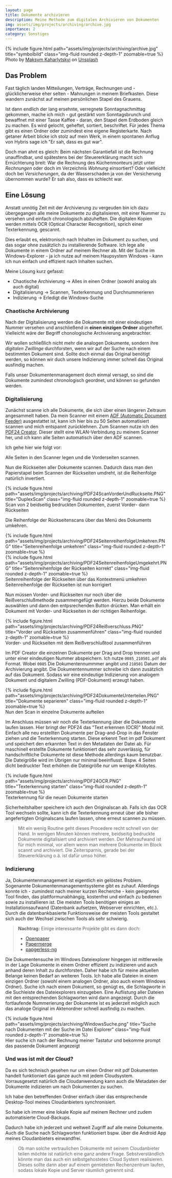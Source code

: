 ```yaml
---
layout: page
title: Dokumente archivieren
description: Meine Methode zum digitalen Archivieren von Dokumenten
img: assets/img/projects/archiving/archive.jpg
importance: 2
category: Sonstiges
---
```


<div class="row">
    <div class="col-sm mt-3 mt-md-0 text-center">
        {% include figure.html path="assets/img/projects/archiving/archive.jpg" title="symbolbild" class="img-fluid rounded z-depth-1" zoomable=true %}
    </div>
</div>
<div class="caption">
  Photo by <a href="https://unsplash.com/es/@qwitka?utm_source=unsplash&utm_medium=referral&utm_content=creditCopyText">Maksym Kaharlytskyi</a> on <a href="https://unsplash.com/?utm_source=unsplash&utm_medium=referral&utm_content=creditCopyText">Unsplash</a>
</div>  

## Das Problem

Fast täglich landen Mitteilungen, Verträge, Rechnungen und - glücklicherweise eher selten - Mahnungen in meinem Briefkasten.
Diese wandern zunächst auf meinen persönlichen Stapel des Grauens.

Ist dann endlich der lang ersehnte, verregnete Sonntagnachmittag gekommen, mache ich mich - gut gestärkt vom Sonntagsbrunch und bewaffnet mit einer Tasse Kaffee - daran, den Stapel dem Erdboden gleich zu machen. Es wird gelocht, geheftet, sortiert, beschriftet. Für jedes Thema gibt es einen Ordner oder zumindest eine eigene Registerkarte.
Nach getaner Arbeit blicke ich stolz auf mein Werk, in einem spontanen Anflug von Hybris sage ich "Er sah, dass es gut war".

Doch man ahnt es gleich: Beim nächsten Garantiefall ist die Rechnung unauffindbar, und spätestens bei der Steuererklärung macht sich Ernüchterung breit:
War die Rechnung des Küchenmonteurs jetzt unter *Rechnungen* oder doch im Verzeichnis *Wohnung* einsortiert? Oder vielleicht doch bei *Versicherungen*, da der Wasserschaden ja von der Versicherung übernommen wurde?
Er sah also, dass es schlecht war.

## Eine Lösung

Anstatt unnötig Zeit mit der Archivierung zu vergeuden bin ich dazu übergegangen alle meine Dokumente zu digitalisieren, mit einer Nummer zu versehen und einfach chronologisch abzuheften.
Die digitalen Kopien werden mittels OCR (Optical Character Recognition), sprich einer Texterkennung, gescannt.

Dies erlaubt es, elektronisch nach Inhalten im Dokument zu suchen, und das sogar ohne zusätzlich zu installierende Software.
Ich lege alle Dokumente in einem Ordner auf meinem Rechner ab. Mit der Suche im Windows-Explorer - ja ich nutze auf meinem Haupsystem Windows - kann ich nun einfach und effizient nach Inhalten suchen.

Meine Lösung kurz gefasst:

- Chaotische Archivierung &rarr; Alles in einen Ordner (sowohl analog als auch digital)
- Digitalisierung &rarr; Scannen, Texterkennung und Durchnummerieren
- Indizierung &rarr; Erledigt die Windows-Suche


### Chaotische Archivierung

Nach der Digitalisierung werden die Dokumente mit einer eindeutigen Nummer versehen und anschließend in **einen einzigen Ordner** abgeheftet.
Vielleicht wäre der Begriff chonologische Archivierung angebrachter.

Wir wollen schließlich nicht mehr die analogen Dokumente, sondern ihre *digitalen Zwillinge* durchforsten, wenn wir auf der Suche nach einem bestimmten Dokument sind.
Sollte doch einmal das Original benötigt werden, so können wir duch unsere Indizierung immer schnell das Original ausfindig machen.

Falls unser Dokumentenmanagement doch einmal versagt, so sind die Dokumente zumindest chronologisch geordnet, und können so gefunden werden. 

### Digitalisierung

Zunächst scanne ich alle Dokumente, die sich über einen längeren Zeitraum angesammelt haben.
Da mein Scanner mit einem [ADF (Automatic Document Feeder)](https://de.wikipedia.org/wiki/Automatischer_Vorlagenwechsler) ausgestattet ist, kann ich hier bis zu 50 Seiten automatisiert scannen und mich entspannt zurücklehnen.
Zum Scannen nutze ich den [PDF24 Creator](https://tools.pdf24.org/de/creator).
Dieser stellt eine WLAN-Verbindung zu meinem Scanner her, und ich kann alle Seiten automatisch über den ADF scannen.

Ich gehe hier wie folgt vor:

Alle Seiten in den Scanner legen und die Vorderseiten scannen.

Nun die Rückseiten aller Dokumente scannen. Dadurch dass man den Papierstapel beim Scannen der Rückseiten umdreht, ist die Reihenfolge natürlich invertiert.

<div class="row px-4">
    <div class="col-sm mt-3 mt-md-0">
        {% include figure.html path="assets/img/projects/archiving/PDF24ScanVorderUndRuckseite.PNG" title="DuplexScan" class="img-fluid rounded z-depth-1" zoomable=true %}
    </div>
</div>
<div class="caption">
    Scan von 2 beidseitig bedruckten Dokumenten, zuerst Vorder- dann Rückseiten
</div>

Die Reihenfolge der Rückseitenscans über das Menü des Dokuments umkehren.

<div class="row px-4">
    <div class="col-sm mt-3 mt-md-0">
        {% include figure.html path="assets/img/projects/archiving/PDF24SeitenreihenfolgeUmkehren.PNG" title="Seitenreihenfolge umkehren" class="img-fluid rounded z-depth-1" zoomable=true %}
    </div>
    <div class="col-sm mt-3 mt-md-0">
        {% include figure.html path="assets/img/projects/archiving/PDF24SeitenreihenfolgeUmgekehrt.PNG" title="Seitenreihenfolge der Rückseiten korrekt" class="img-fluid rounded z-depth-1" zoomable=true %}
    </div>
</div>
<div class="row px-4">
    <div class="col-sm mt-3 mt-md-0 caption">
        Seitenreihenfolge der Rückseiten über das Kontextmenü umkehren
    </div>
    <div class="col-sm mt-3 mt-md-0 caption">
        Seitenreihenfolge der Rückseiten ist nun korrigiert
    </div>
</div>

Nun müssen Vorder- und Rückseiten nur noch über die Reißverschlußmethode zusammengefügt werden. Hierzu beide Dokumente auswählen und dann den entpsrechenden Button drücken. Man erhält ein Dokument mit Vorder- und Rückseiten in der richtigen Reihenfolge.

<div class="row px-4">
    <div class="col-sm mt-3 mt-md-0">
        {% include figure.html path="assets/img/projects/archiving/PDF24Reißverschluss.PNG" title="Vorder und Rückseiten zusammenführen" class="img-fluid rounded z-depth-1" zoomable=true %}
    </div>
</div>
<div class="caption">
    Vorder- und Rückseiten mit dem Reißverschlußtool zusammenführen
</div>

Im PDF Creator die einzelnen Dokumente per Drag and Drop trennen und unter einer eindeutigen Nummer abspeichern. Ich nutze `0085_210501.pdf` als Format.
Wobei `0085` Die Dokumentennummmer angibt und `210501` Datum der Archivierung angibt. Die Dokumentennummer schreibe ich dann zusätzlich auf das Dokument.
Sodass wir eine eindeutige Indizierung von analogem Dokument und digitalem Zwilling (PDF-Dokument) erzeugt haben.

<div class="row px-4">
    <div class="col-sm mt-3 mt-md-0">
        {% include figure.html path="assets/img/projects/archiving/PDF24DokumenteUnterteilen.PNG" title="Dokumente separieren" class="img-fluid rounded z-depth-1" zoomable=true %}
    </div>
</div>
<div class="caption">
    Nun den Scan in einzelne Dokumente aufteilen
</div>

Im Anschluss müssen wir noch die Texterkennung über die Dokumente laufen lassen.
Hier bringt der PDF24 das "Text erkennen (OCR)" Modul mit.
Einfach alle neu erstellten Dokumente per Drag-and-Drop in das Fenster ziehen und die Texterkennung starten.
Diese erkennt Text im pdf Dokument und speichert den erkannten Text in den Metadaten der Datei ab.
Für maschinell erstellte Dokumente funktioniert das sehr zuverlässig, für handschriftliche Dokumente ist diese Methode allerdings kaum benutzbar.
Die Dateigröße wird im Übrigen nur minimal beeinflusst.
Bspw. 4 Seiten dicht bedruckter Text erhöhen die Dateigröße nur um wenige Kilobytes.

<div class="row px-4">
    <div class="col-sm mt-3 mt-md-0">
        {% include figure.html path="assets/img/projects/archiving/PDF24OCR.PNG" title="Texterkennung starten" class="img-fluid rounded z-depth-1" zoomable=true %}
    </div>
</div>
<div class="caption">
    Texterkennung für die neuen Dokumente starten
</div>

Sicherheitshalber speichere ich auch den Originalscan ab. Falls ich das OCR Tool wechseln sollte, kann ich die Texterkennung erneut über alle bisher angefertigten Originalscans laufen lassen, ohne erneut scannen zu müssen.

> Mit ein wenig Routine geht dieses Procedere recht schnell von der Hand. 
> In wenigen Minuten können mehrere, beidseitig bedruckte Dokumente digitalisiert und archiviert werden. 
> Der Mehraufwand ist für mich minimal, vor allem wenn man mehrere Dokumente im Block scannt und archiviert.
> Die Zeitersparnis, gerade bei der Steuererklärung o.ä. ist dafür umso höher.


### Indizierung

Ja, Dokumentenmanagement ist eigentlich ein gelöstes Problem. Sogenannte Dokumentenmanagementsysteme gibt es zuhauf.
Allerdings konnte ich - zumindest nach meiner kurzen Recherche - kein geeignetes Tool finden, das plattformunabhängig, kostenfrei und einfach zu bedienen sowie zu installieren ist. Die meisten Tools benötigen einiges an Installationsaufwand (Datenbank aufsetzen, Webserver einrichten, etc.). Durch die datenbankbasierte Funktionsweise der meisten Tools gestaltet sich auch der Wechsel zwischen Tools als sehr schwierig.

> **Nachtrag:** Einige interessante Projekte gibt es dann doch:
>  - [Openpaper](https://openpaper.work)
>  - [Papermerge](https://www.papermerge.com/)
>  - [papgerless-ng](https://github.com/jonaswinkler/paperless-ng)

Die Dokumentensuche im Windows Dateiexplorer hingegen ist mittlerweile in der Lage Dokumente in einem Ordner effizient zu indizieren und auch anhand deren Inhalt zu durchforsten.
Daher habe ich für meine aktuellen Belange keinen Bedarf an weiteren Tools.
Ich habe alle Dateien in einem einzigen Ordner (sowohl einem analogen Ordner, also auch einem Windows Ordner).
Suche ich nach einem Dokument, so genügt es, die Schlagworte in die Suchleiste des Dateiexplorers einzugeben.
Eine Auflistung aller Dateien mit den entsprechenden Schlagworten wird dann angezeigt.
Durch die fortlaufende Nummerierung der Dokumente ist es jederzeit möglich auch das analoge Original im Aktenordner schnell ausfindig zu machen.

<div class="row px-4">
    <div class="col-sm mt-3 mt-md-0">
        {% include figure.html path="assets/img/projects/archiving/WindowsSuche.png" title="Suche nach Dokumenten mit der Suche im Datei Explorer" class="img-fluid rounded z-depth-1" zoomable=true %}
    </div>
</div>
<div class="caption">
    Hier suche ich nach der Rechnung meiner Tastatur und bekomme prompt das passende Dokument angezeigt
</div>

### Und was ist mit der Cloud?

Da es sich technisch gesehen nur um einen Ordner mit pdf Dokumenten handelt funktioniert das ganze auch mit jedem Cloudsystem.
Vorrausgesetzt natürlich die Cloudanwendung kann auch die Metadaten der Dokumente indizieren um nach Dokumenten zu suchen.

Ich habe den betreffenden Ordner einfach über das entsprechende Desktop-Tool meines Cloudanbieters synchronisiert.

So habe ich immer eine lokale Kopie auf meinem Rechner und zudem automatisierte Cloud-Backups.

Dadurch habe ich jederzeit und weltweit Zugriff auf alle meine Dokumente.
Auch die Suche nach Schlagworten funktioniert bspw. über die Android App meines Cloudanbieters einwandfrei.

> Ob man solche vertraulichen Dokumente mit seinem Cloudanbieter teilen möchte ist natürlich eine ganz andere Frage.
> Sebstverständlich könnte man das auch ein selbstgehostetes Cloud System realisieren.
> Dieses sollte dann aber auf einem gemieteten Rechenzentrum laufen, sodass lokale Kopie und Server räumlich getrennt sind.



